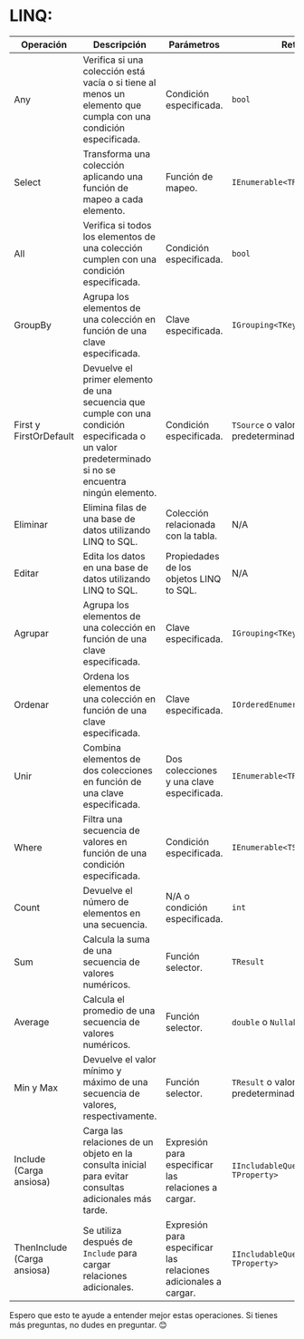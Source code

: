 # LINQ:

| Operación | Descripción | Parámetros | Retorno | Ejemplo de uso |
| --- | --- | --- | --- | --- |
| Any | Verifica si una colección está vacía o si tiene al menos un elemento que cumpla con una condición especificada. | Condición especificada. | `bool` | `bool hasAdults = users.Any(u => u.Age >= 18);` |
| Select | Transforma una colección aplicando una función de mapeo a cada elemento. | Función de mapeo. | `IEnumerable<TResult>` | `var names = users.Select(u => u.Name);` |
| All | Verifica si todos los elementos de una colección cumplen con una condición especificada. | Condición especificada. | `bool` | `bool allAdults = users.All(u => u.Age >= 18);` |
| GroupBy | Agrupa los elementos de una colección en función de una clave especificada. | Clave especificada. | `IGrouping<TKey, TElement>` | `var groups = users.GroupBy(u => u.Age);` |
| First y FirstOrDefault | Devuelve el primer elemento de una secuencia que cumple con una condición especificada o un valor predeterminado si no se encuentra ningún elemento. | Condición especificada. | `TSource` o valor predeterminado. | `var firstAdult = users.First(u => u.Age >= 18);` |
| Eliminar | Elimina filas de una base de datos utilizando LINQ to SQL. | Colección relacionada con la tabla. | N/A | `context.Users.DeleteOnSubmit(user);` |
| Editar | Edita los datos en una base de datos utilizando LINQ to SQL. | Propiedades de los objetos LINQ to SQL. | N/A | `user.Name = "Nuevo nombre"; context.SubmitChanges();` |
| Agrupar | Agrupa los elementos de una colección en función de una clave especificada. | Clave especificada. | `IGrouping<TKey, TElement>` | `var groups = users.GroupBy(u => u.Age);` |
| Ordenar | Ordena los elementos de una colección en función de una clave especificada. | Clave especificada. | `IOrderedEnumerable<TSource>` | `var orderedUsers = users.OrderBy(u => u.Name);` |
| Unir | Combina elementos de dos colecciones en función de una clave especificada. | Dos colecciones y una clave especificada. | `IEnumerable<TResult>` | `var joinedData = users.Join(orders, u => u.Id, o => o.UserId, (u, o) => new { u.Name, o.OrderId });` |
| Where | Filtra una secuencia de valores en función de una condición especificada. | Condición especificada. | `IEnumerable<TSource>` | `var adults = users.Where(u => u.Age >= 18);` |
| Count | Devuelve el número de elementos en una secuencia. | N/A o condición especificada. | `int` | `int adultCount = users.Count(u => u.Age >= 18);` |
| Sum | Calcula la suma de una secuencia de valores numéricos. | Función selector. | `TResult` | `int totalAge = users.Sum(u => u.Age);` |
| Average | Calcula el promedio de una secuencia de valores numéricos. | Función selector. | `double` o `Nullable<double>` | `double averageAge = users.Average(u => u.Age);` |
| Min y Max | Devuelve el valor mínimo y máximo de una secuencia de valores, respectivamente. | Función selector. | `TResult` o valor predeterminado. | `int minAge = users.Min(u => u.Age);` |
| Include (Carga ansiosa) | Carga las relaciones de un objeto en la consulta inicial para evitar consultas adicionales más tarde.  | Expresión para especificar las relaciones a cargar.  | `IIncludableQueryable<TEntity, TProperty>`  | `var user = context.Users.Include(u => u.UserRoles).FirstOrDefault(u => u.Id == userId);` |
| ThenInclude (Carga ansiosa) | Se utiliza después de `Include` para cargar relaciones adicionales.  | Expresión para especificar las relaciones adicionales a cargar.  | `IIncludableQueryable<TEntity, TProperty>`  | `var user = context.Users.Include(u => u.UserRoles).ThenInclude(ur => ur.Role).FirstOrDefault(u => u.Id == userId);` |

Espero que esto te ayude a entender mejor estas operaciones. Si tienes más preguntas, no dudes en preguntar. 😊
